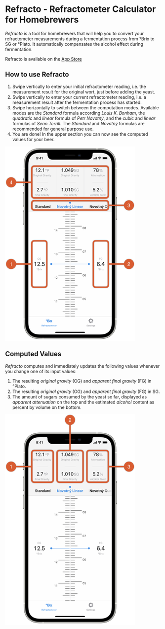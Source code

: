 Refracto - Refractometer Calculator for Homebrewers
===================================================

*Refracto* is a tool for homebrewers that will help you to convert your refractometer measurements during a fermentation process from °Brix to SG or °Plato. It automatically compensates the alcohol effect during fermentation.

Refracto is available on the [App Store](https://itunes.apple.com/app/id954981822)

## How to use Refracto

1. Swipe vertically to enter your initial refractometer reading, i.e. the measurement result for the original wort, just before adding the yeast.
2. Swipe vertically to enter your current refractometer reading, i.e. a measurement result after the fermentation process has started.
3. Swipe horizontally to switch between the computation modes. Available modes are the *Standard* formula according *Louis* *K.* *Bonham*, the *quadratic* and *linear* formula of *Petr* *Novotný*, and the *cubic* and *linear* formulas of *Sean* *Terrill*. The *Standard* and *Novotný* formulas are recommended for general purpose use.
4. You are done! In the upper section you can now see the computed values for your beer.

<img src="./Images/Input.png" alt="How to use Refracto" align="center" width="420" />

## Computed Values

*Refracto* computes and immediately updates the following values whenever you change one of its input values:

1. The resulting *original gravity* (OG) and *apparent final gravity* (FG) in °Plato.
2. The resulting *original gravity* (OG) and *apparent final gravity* (FG) in SG.
3. The amount of sugars consumed by the yeast so far, displayed as *apparent attenuation* on the top and the estimated *alcohol* content as percent by volume on the bottom.

<img src="./Images/Output.png" alt="Computed Values" align="center" width="420" />
